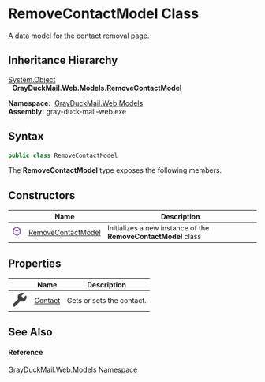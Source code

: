 RemoveContactModel Class
========================
A data model for the contact removal page.


Inheritance Hierarchy
---------------------
[System.Object][1]  
  **GrayDuckMail.Web.Models.RemoveContactModel**  

  **Namespace:**  [GrayDuckMail.Web.Models][2]  
  **Assembly:** gray-duck-mail-web.exe

Syntax
------

```csharp
public class RemoveContactModel
```

The **RemoveContactModel** type exposes the following members.


Constructors
------------

|                  | Name                    | Description                                                    |
| ---------------- | ----------------------- | -------------------------------------------------------------- |
| ![Public method] | [RemoveContactModel][3] | Initializes a new instance of the **RemoveContactModel** class |


Properties
----------

|                    | Name         | Description               |
| ------------------ | ------------ | ------------------------- |
| ![Public property] | [Contact][4] | Gets or sets the contact. |


See Also
--------

#### Reference
[GrayDuckMail.Web.Models Namespace][2]  

[1]: https://docs.microsoft.com/dotnet/api/system.object
[2]: ../README.md
[3]: _ctor.md
[4]: Contact.md
[Public method]: ../../icons/pubmethod.svg "Public method"
[Public property]: ../../icons/pubproperty.svg "Public property"